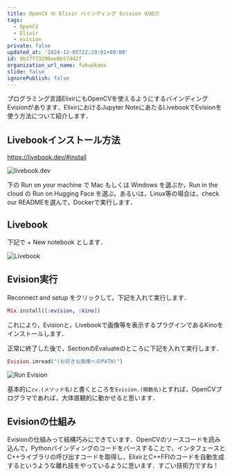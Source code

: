 ```yaml
---
title: OpenCV の Elixir バインディング Evision の紹介
tags:
  - OpenCV
  - Elixir
  - evision
private: false
updated_at: '2024-12-05T22:29:01+09:00'
id: 9b37f73290ae6b57d42f
organization_url_name: fukuokaex
slide: false
ignorePublish: false
---
```

プログラミング言語ElixirにもOpenCVを使えるようにするバインディングEvisionがあります．ElixirにおけるJupyter NoteにあたるLivebookでEvisionを使う方法について紹介します．

## Livebookインストール方法

https://livebook.dev/#install

![livebook.dev](https://qiita-image-store.s3.ap-northeast-1.amazonaws.com/0/55223/d2005a9f-ec4d-d69e-6467-71f4fcb1b1c3.png)

下の Run on your machine で Mac もしくは Windows を選ぶか，Run in the cloud の Run on Hugging Face を選ぶ，あるいは，Linux等の場合は，check our READMEを選んで，Dockerで実行します．

## Livebook

下記で + New notebook とします．

![Livebook](https://qiita-image-store.s3.ap-northeast-1.amazonaws.com/0/55223/efa14954-b85e-b594-bc29-67ed39c822ef.png)

## Evision実行

Reconnect and setup をクリックして，下記を入れて実行します．

```elixir
Mix.install([:evision, :kino])
```

これにより，Evisionと，Livebookで画像等を表示するプラグインであるKinoをインストールします．

正常に終了した後で，SectionのEvaluateのところに下記を入れて実行します．

```elixir
Evision.imread("(お好きな画像へのPATH)")
```

![Run Evision](https://qiita-image-store.s3.ap-northeast-1.amazonaws.com/0/55223/75804b40-8e35-1b43-bf3e-81194a0165d4.png)

基本的に`cv.(メソッド名)`と書くところを`Evision.(関数名)`とすれば，OpenCVプログラマであれば，大体直観的に動かせると思います．

## Evisionの仕組み

Evisionの仕組みって結構巧みにできています．OpenCVのソースコードを読み込んで，Pythonバインディングのコードをパースすることで，インタフェースとC++ライブラリの呼び出すコードを取得し，ElixirとC++FFIのコードを自動生成するというような離れ技をやっているように思います．すごい技術力ですね！
